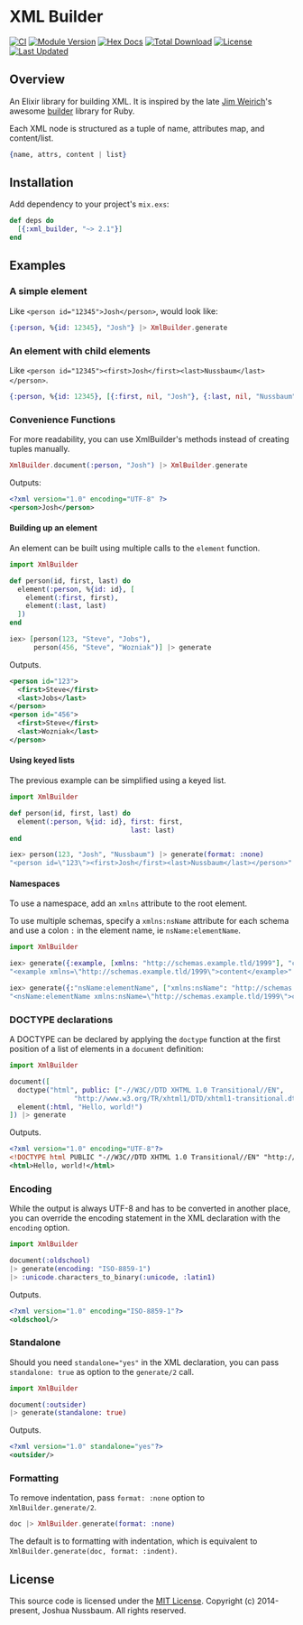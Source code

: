XML Builder
===========

[![CI](https://github.com/joshnuss/xml_builder/workflows/mix/badge.svg)](https://github.com/joshnuss/xml_builder/actions)
[![Module Version](https://img.shields.io/hexpm/v/xml_builder.svg)](https://hex.pm/packages/xml_builder)
[![Hex Docs](https://img.shields.io/badge/hex-docs-lightgreen.svg)](https://hexdocs.pm/xml_builder/)
[![Total Download](https://img.shields.io/hexpm/dt/xml_builder.svg)](https://hex.pm/packages/xml_builder)
[![License](https://img.shields.io/hexpm/l/xml_builder.svg)](https://github.com/joshnuss/xml_builder/blob/master/LICENSE)
[![Last Updated](https://img.shields.io/github/last-commit/joshnuss/xml_builder.svg)](https://github.com/joshnuss/xml_builder/commits/master)


## Overview

An Elixir library for building XML. It is inspired by the late [Jim Weirich](https://github.com/jimweirich)'s awesome [builder](https://github.com/jimweirich/builder) library for Ruby.

Each XML node is structured as a tuple of name, attributes map, and content/list.

```elixir
{name, attrs, content | list}
```

## Installation

Add dependency to your project's `mix.exs`:

```elixir
def deps do
  [{:xml_builder, "~> 2.1"}]
end
```

## Examples

### A simple element

Like `<person id="12345">Josh</person>`, would look like:

```elixir
{:person, %{id: 12345}, "Josh"} |> XmlBuilder.generate
```

### An element with child elements

Like `<person id="12345"><first>Josh</first><last>Nussbaum</last></person>`.

```elixir
{:person, %{id: 12345}, [{:first, nil, "Josh"}, {:last, nil, "Nussbaum"}]} |> XmlBuilder.generate
```

### Convenience Functions

For more readability, you can use XmlBuilder's methods instead of creating tuples manually.

```elixir
XmlBuilder.document(:person, "Josh") |> XmlBuilder.generate
```

Outputs:

```xml
<?xml version="1.0" encoding="UTF-8" ?>
<person>Josh</person>
```

#### Building up an element

An element can be built using multiple calls to the `element` function.

```elixir
import XmlBuilder

def person(id, first, last) do
  element(:person, %{id: id}, [
    element(:first, first),
    element(:last, last)
  ])
end

iex> [person(123, "Steve", "Jobs"),
      person(456, "Steve", "Wozniak")] |> generate
```

Outputs.

```xml
<person id="123">
  <first>Steve</first>
  <last>Jobs</last>
</person>
<person id="456">
  <first>Steve</first>
  <last>Wozniak</last>
</person>
```

#### Using keyed lists

The previous example can be simplified using a keyed list.

```elixir
import XmlBuilder

def person(id, first, last) do
  element(:person, %{id: id}, first: first,
                              last: last)
end

iex> person(123, "Josh", "Nussbaum") |> generate(format: :none)
"<person id=\"123\"><first>Josh</first><last>Nussbaum</last></person>"
```

#### Namespaces

To use a namespace, add an `xmlns` attribute to the root element.

To use multiple schemas, specify a `xmlns:nsName` attribute for each schema and use a colon `:` in the element name, ie `nsName:elementName`.

```elixir
import XmlBuilder

iex> generate({:example, [xmlns: "http://schemas.example.tld/1999"], "content"})
"<example xmlns=\"http://schemas.example.tld/1999\">content</example>"

iex> generate({:"nsName:elementName", ["xmlns:nsName": "http://schemas.example.tld/1999"], "content"})
"<nsName:elementName xmlns:nsName=\"http://schemas.example.tld/1999\">content</nsName:elementName>"
```

### DOCTYPE declarations

A DOCTYPE can be declared by applying the `doctype` function at the first position of a list of elements in a `document` definition:

```elixir
import XmlBuilder

document([
  doctype("html", public: ["-//W3C//DTD XHTML 1.0 Transitional//EN",
                "http://www.w3.org/TR/xhtml1/DTD/xhtml1-transitional.dtd"]),
  element(:html, "Hello, world!")
]) |> generate
```

Outputs.

```xml
<?xml version="1.0" encoding="UTF-8"?>
<!DOCTYPE html PUBLIC "-//W3C//DTD XHTML 1.0 Transitional//EN" "http://www.w3.org/TR/xhtml1/DTD/xhtml1-transitional.dtd">
<html>Hello, world!</html>
```

### Encoding

While the output is always UTF-8 and has to be converted in another place, you can override the encoding statement in the XML declaration with the `encoding` option.

```elixir
import XmlBuilder

document(:oldschool)
|> generate(encoding: "ISO-8859-1")
|> :unicode.characters_to_binary(:unicode, :latin1)
```

Outputs.

```xml
<?xml version="1.0" encoding="ISO-8859-1"?>
<oldschool/>
```

### Standalone

Should you need `standalone="yes"` in the XML declaration, you can pass `standalone: true` as option to the `generate/2` call.

```elixir
import XmlBuilder

document(:outsider)
|> generate(standalone: true)
```

Outputs.

```xml
<?xml version="1.0" standalone="yes"?>
<outsider/>
```

### Formatting

To remove indentation, pass `format: :none` option to `XmlBuilder.generate/2`.

```elixir
doc |> XmlBuilder.generate(format: :none)
```

The default is to formatting with indentation, which is equivalent to `XmlBuilder.generate(doc, format: :indent)`.

## License

This source code is licensed under the [MIT License](https://github.com/joshnuss/xml_builder/blob/master/LICENSE). Copyright (c) 2014-present, Joshua Nussbaum. All rights reserved.

